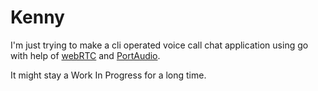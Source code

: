 # Kenny
I'm just trying to make a cli operated voice call chat application using go with help of [webRTC](https://github.com/pion) and [PortAudio](https://github.com/gordonklaus/portaudio/).

It might stay a Work In Progress for a long time.